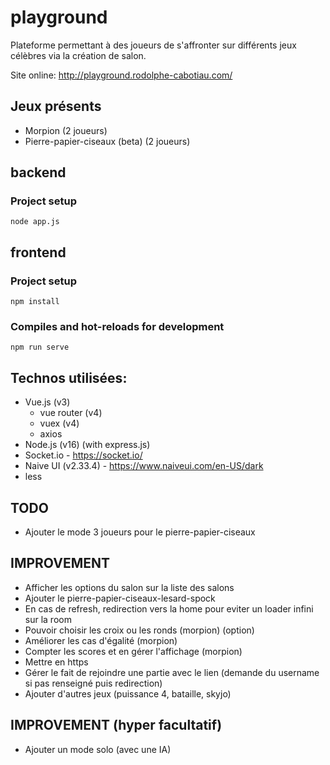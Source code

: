 # playground
Plateforme permettant à des joueurs de s'affronter sur différents jeux célèbres via la création de salon.

Site online: http://playground.rodolphe-cabotiau.com/

## Jeux présents

- Morpion (2 joueurs)
- Pierre-papier-ciseaux (beta) (2 joueurs)

## backend 

### Project setup
```
node app.js
```

## frontend

### Project setup
```
npm install
```

### Compiles and hot-reloads for development
```
npm run serve
```


## Technos utilisées:

- Vue.js (v3)
  - vue router (v4)
  - vuex (v4)
  - axios
- Node.js (v16) (with express.js)
- Socket.io - https://socket.io/
- Naive UI (v2.33.4) - https://www.naiveui.com/en-US/dark
- less

## TODO

- Ajouter le mode 3 joueurs pour le pierre-papier-ciseaux

## IMPROVEMENT

- Afficher les options du salon sur la liste des salons
- Ajouter le pierre-papier-ciseaux-lesard-spock
- En cas de refresh, redirection vers la home pour eviter un loader infini sur la room
- Pouvoir choisir les croix ou les ronds (morpion) (option)
- Améliorer les cas d'égalité (morpion)
- Compter les scores et en gérer l'affichage (morpion)
- Mettre en https
- Gérer le fait de rejoindre une partie avec le lien (demande du username si pas renseigné puis redirection)
- Ajouter d'autres jeux (puissance 4, bataille, skyjo)

## IMPROVEMENT (hyper facultatif)

- Ajouter un mode solo (avec une IA)